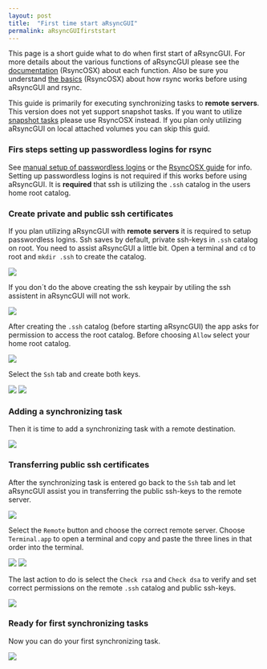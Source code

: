 ```yaml
---
layout: post
title:  "First time start aRsyncGUI"
permalink: aRsyncGUIfirststart
---
```

This page is a short guide what to do when first start of aRsyncGUI. For more details about the various functions of aRsyncGUI please see the [documentation](/AboutaRsyncGUI) (RsyncOSX) about each function. Also be sure you understand  [the basics](/HowtoUseaRsyncGUI) (RsyncOSX) about how rsync works before using aRsyncGUI and rsync.

This guide is primarily for executing synchronizing tasks to **remote servers**. This version does not yet support snapshot tasks. If you want to utilize [snapshot tasks](/Snapshots) please use RsyncOSX instead. If you plan only utilizing aRsyncGUI on local attached volumes you can skip this guid.

### Firs steps setting up passwordless logins for rsync

See [manual setup of passwordless logins](/PasswordlessLogin) or the [RsyncOSX guide](/ssh) for info. Setting up passwordless logins is not required if this works before using aRsyncGUI. It is **required** that ssh is utilizing the `.ssh` catalog in the users home root catalog.

### Create private and public ssh certificates

If you plan utilizing aRsyncGUI with **remote servers** it is required to setup passwordless logins. Ssh saves by default, private ssh-keys in `.ssh` catalog on root. You need to assist aRsyncGUI a little bit. Open a terminal and `cd` to root and `mkdir .ssh` to create the catalog.

![](/images/RsyncOSX/master/aRsyncGUIfirststart/main0.png)

If you don´t do the above creating the ssh keypair by utiling the ssh assistent in aRsyncGUI will not work.

![](/images/RsyncOSX/master/aRsyncGUIfirststart/main1.png)

After creating the `.ssh` catalog (before starting aRsyncGUI) the app asks for permission to access the root catalog. Before choosing `Allow` select your home root catalog.

![](/images/RsyncOSX/master/aRsyncGUIfirststart/main2.png)

Select the `Ssh` tab and create both keys.

![](/images/RsyncOSX/master/aRsyncGUIfirststart/main3.png)
![](/images/RsyncOSX/master/aRsyncGUIfirststart/main4.png)

### Adding a synchronizing task

Then it is time to add a synchronizing task with a remote destination.

![](/images/RsyncOSX/master/aRsyncGUIfirststart/main5.png)

### Transferring public ssh certificates

After the synchronizing task is entered go back to the `Ssh` tab and let aRsyncGUI assist you in transferring the public ssh-keys to the remote server.

![](/images/RsyncOSX/master/aRsyncGUIfirststart/main6.png)

Select the `Remote` button and choose the correct remote server. Choose `Terminal.app` to open a terminal and copy and paste the three lines in that order into the terminal.

![](/images/RsyncOSX/master/aRsyncGUIfirststart/main7.png)
![](/images/RsyncOSX/master/aRsyncGUIfirststart/main8.png)

The last action to do is select the `Check rsa` and `Check dsa` to verify and set correct permissions on the remote `.ssh` catalog and public ssh-keys.

![](/images/RsyncOSX/master/aRsyncGUIfirststart/main9.png)

### Ready for first synchronizing tasks

Now you can do your first synchronizing task.

![](/images/RsyncOSX/master/aRsyncGUIfirststart/main10.png)
